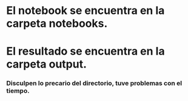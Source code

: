 # El notebook se encuentra en la carpeta notebooks.

# El resultado se encuentra en la carpeta output.

### Disculpen lo precario del directorio, tuve problemas con el tiempo.